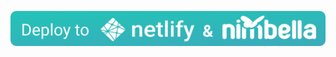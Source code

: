 <a href="https://app.netlify.com/start/deploy?repository=https://github.com/nimbella/netlify-plugin-nimbella.netlify.app" target="_blank">![Deploy to Netlify & Nimbella](.github/deploy_to_netlify_nimbella.svg)</a>
